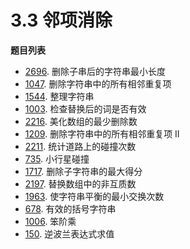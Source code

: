 # 3.3 邻项消除

**题目列表**

- [2696](https://leetcode.cn/problems/minimum-string-length-after-removing-substrings/description/). 删除子串后的字符串最小长度
- [1047](https://leetcode.cn/problems/remove-all-adjacent-duplicates-in-string/description/). 删除字符串中的所有相邻重复项
- [1544](https://leetcode.cn/problems/make-the-string-great/description/). 整理字符串
- [1003](https://leetcode.cn/problems/check-if-word-is-valid-after-substitutions/description/). 检查替换后的词是否有效
- [2216](https://leetcode.cn/problems/minimum-deletions-to-make-array-beautiful/description/). 美化数组的最少删除数
- [1209](https://leetcode.cn/problems/remove-all-adjacent-duplicates-in-string-ii/description/). 删除字符串中的所有相邻重复项 II
- [2211](https://leetcode.cn/problems/count-collisions-on-a-road/description/). 统计道路上的碰撞次数
- [735](https://leetcode.cn/problems/asteroid-collision/description/). 小行星碰撞
- [1717](https://leetcode.cn/problems/maximum-score-from-removing-substrings/description/). 删除子字符串的最大得分
- [2197](https://leetcode.cn/problems/replace-non-coprime-numbers-in-array/description/). 替换数组中的非互质数
- [1963](https://leetcode.cn/problems/minimum-number-of-swaps-to-make-the-string-balanced/description/). 使字符串平衡的最小交换次数
- [678](https://leetcode.cn/problems/valid-parenthesis-string/description/). 有效的括号字符串
- [1006](https://leetcode.cn/problems/clumsy-factorial/description/). 笨阶乘
- [150](https://leetcode.cn/problems/evaluate-reverse-polish-notation/description/). 逆波兰表达式求值
